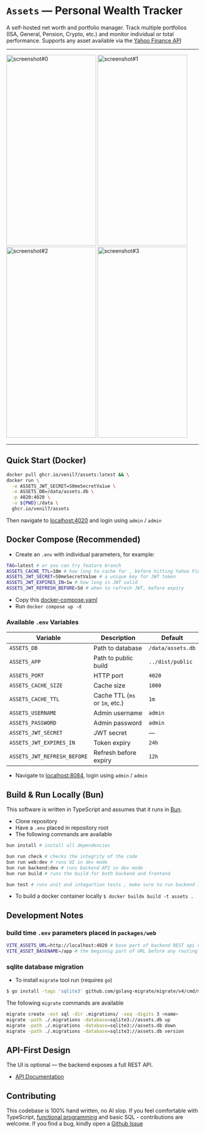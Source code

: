# `Assets` — Personal Wealth Tracker

A self-hosted net worth and portfolio manager.
Track multiple portfolios (ISA, General, Pension, Crypto, etc.) and monitor individual or total performance.
Supports any asset available via the [Yahoo Finance API](https://finance.yahoo.com/)

---

<img width="235" height="500" alt="screenshot#0" src="https://github.com/user-attachments/assets/e3f5a0d5-b51d-434c-8142-8b7fc686fc14" />
<img width="235" height="500" alt="screenshot#1" src="https://github.com/user-attachments/assets/9cd1a5b4-c351-441b-80d5-0afee9b321a7" />
<img width="235" height="500" alt="screenshot#2" src="https://github.com/user-attachments/assets/20ce10c9-96ba-4bcc-84fc-0b9a9d9eda76" />
<img width="235" height="500" alt="screenshot#3" src="https://github.com/user-attachments/assets/dbbe952e-6618-4022-a588-812d1b5e6a5f" />

---

## Quick Start (Docker)

```sh
docker pull ghcr.io/venil7/assets:latest && \
docker run \
  -e ASSETS_JWT_SECRET=S0meSecretVa1ue \
  -e ASSETS_DB=/data/assets.db \
  -p 4020:4020 \
  -v ${PWD}:/data \
  ghcr.io/venil7/assets
```

Then navigate to [localhost:4020](localhost:4020) and login using `admin` / `admin`

## Docker Compose (Recommended)

- Create an `.env` with individual parameters, for example:

```sh
TAG=latest # or you can try feature branch
ASSETS_CACHE_TTL=10m # how long to cache for , before hitting Yahoo Finance API
ASSETS_JWT_SECRET=S0meSecretVa1ue # a unique key for JWT token
ASSETS_JWT_EXPIRES_IN=1w # how long is JWT valid
ASSETS_JWT_REFRESH_BEFORE=5d # when to refresh JWT, before expiry
```

- Copy this [docker-compose.yaml](docker-compose.yaml)
- Run `docker compose up -d`

### Available `.env` Variables

| Variable                    | Description                    | Default           |
| --------------------------- | ------------------------------ | ----------------- |
| `ASSETS_DB`                 | Path to database               | `/data/assets.db` |
| `ASSETS_APP`                | Path to public build           | `../dist/public`  |
| `ASSETS_PORT`               | HTTP port                      | `4020`            |
| `ASSETS_CACHE_SIZE`         | Cache size                     | `1000`            |
| `ASSETS_CACHE_TTL`          | Cache TTL (`ms` or `1m`, etc.) | `1m`              |
| `ASSETS_USERNAME`           | Admin username                 | `admin`           |
| `ASSETS_PASSWORD`           | Admin password                 | `admin`           |
| `ASSETS_JWT_SECRET`         | JWT secret                     | —                 |
| `ASSETS_JWT_EXPIRES_IN`     | Token expiry                   | `24h`             |
| `ASSETS_JWT_REFRESH_BEFORE` | Refresh before expiry          | `12h`             |

- Navigate to [localhost:8084](http://localhost:8084), login using `admin` / `admin`

## Build & Run Locally (Bun)

This software is written in TypeScript and assumes that it runs in [Bun](https://bun.sh).

- Clone repository
- Have a `.env` placed in repository root
- The following commands are available

```sh
bun install # install all dependencies

bun run check # checks the integrity of the code
bun run web:dev # runs UI in dev mode
bun run backend:dev # runs backend API in dev mode
bun run build # runs the build for both backend and frontend

bun test # runs unit and integartion tests , make sure to run backend in another terminal
```

- To build a docker container locally `$ docker buildx build -t assets .`

## Development Notes

### build time `.env` parameters placed in `packages/web`

```sh
VITE_ASSETS_URL=http://localhost:4020 # base part of backend REST api url, this param required in VITE DEV mode, but defaults to empty '' in production
VITE_ASSET_BASENAME=/app # the beginnig part of URL before any routing
```

### sqlite database migration

- To install `migrate` tool run (requires `go`)

```sh
$ go install -tags 'sqlite3' github.com/golang-migrate/migrate/v4/cmd/migrate@latest
```

The following `migrate` commands are available

```sh
migrate create -ext sql -dir .migrations/ -seq -digits 3 <name>
migrate -path ./.migrations -database=sqlite3://assets.db up
migrate -path ./.migrations -database=sqlite3://assets.db down
migrate -path ./.migrations -database=sqlite3://assets.db version
```

## API-First Design

The UI is optional — the backend exposes a full REST API.

- [API Documentation](./API.md)

## Contributing

This codebase is 100% hand written, no AI slop. If you feel comfortable with TypeScript, [functional programming](https://amzn.eu/d/axUrvVz) and basic SQL - contributions are welcome. If you find a bug, kindly open a [Github Issue](https://github.com/venil7/assets/issues)
